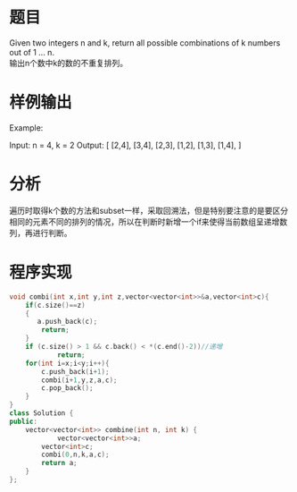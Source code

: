 # 题目
Given two integers n and k, return all possible combinations of k numbers out of 1 ... n.\
输出n个数中k的数的不重复排列。
# 样例输出
Example:

Input: n = 4, k = 2
Output:
[
  [2,4],
  [3,4],
  [2,3],
  [1,2],
  [1,3],
  [1,4],
]
# 分析
遍历时取得k个数的方法和subset一样，采取回溯法，但是特别要注意的是要区分相同的元素不同的排列的情况，所以在判断时新增一个if来使得当前数组呈递增数列，再进行判断。
# 程序实现
```cpp
void combi(int x,int y,int z,vector<vector<int>>&a,vector<int>c){
    if(c.size()==z)
    {
       a.push_back(c);
        return;
    }
    if (c.size() > 1 && c.back() < *(c.end()-2))//递增  
            return;
    for(int i=x;i<y;i++){
        c.push_back(i+1);
        combi(i+1,y,z,a,c);
        c.pop_back();
    }
}
class Solution {
public:
    vector<vector<int>> combine(int n, int k) {
            vector<vector<int>>a;
        vector<int>c;
        combi(0,n,k,a,c);
        return a;
    }
};
